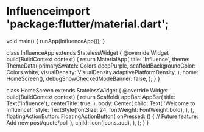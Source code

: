 # Influenceimport 'package:flutter/material.dart';

void main() {
  runApp(InfluenceApp());
}

class InfluenceApp extends StatelessWidget {
  @override
  Widget build(BuildContext context) {
    return MaterialApp(
      title: 'Influence',
      theme: ThemeData(
        primarySwatch: Colors.deepPurple,
        scaffoldBackgroundColor: Colors.white,
        visualDensity: VisualDensity.adaptivePlatformDensity,
      ),
      home: HomeScreen(),
      debugShowCheckedModeBanner: false,
    );
  }
}

class HomeScreen extends StatelessWidget {
  @override
  Widget build(BuildContext context) {
    return Scaffold(
      appBar: AppBar(
        title: Text('Influence'),
        centerTitle: true,
      ),
      body: Center(
        child: Text(
          'Welcome to Influence!',
          style: TextStyle(fontSize: 24, fontWeight: FontWeight.bold),
        ),
      ),
      floatingActionButton: FloatingActionButton(
        onPressed: () {
          // Future feature: Add new post/quote/poll
        },
        child: Icon(Icons.add),
      ),
    );
  }
}
